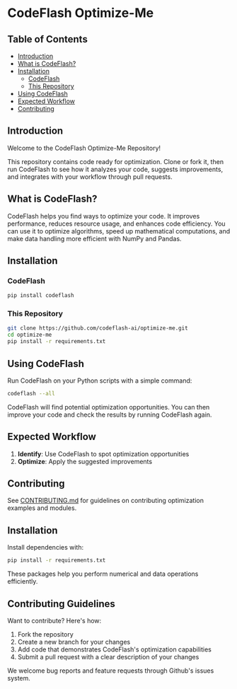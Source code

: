 # CodeFlash Optimize-Me 

## Table of Contents
- [Introduction](#introduction)
- [What is CodeFlash?](#what-is-codeflash)
- [Installation](#installation)
  - [CodeFlash](#codeflash)
  - [This Repository](#this-repository)
- [Using CodeFlash](#using-codeflash)
- [Expected Workflow](#expected-workflow)
- [Contributing](#contributing)

## Introduction

Welcome to the CodeFlash Optimize-Me Repository!

This repository contains code ready for optimization. Clone or fork it, then run CodeFlash to see how it analyzes your code, suggests improvements, and integrates with your workflow through pull requests.

## What is CodeFlash?

CodeFlash helps you find ways to optimize your code. It improves performance, reduces resource usage, and enhances code efficiency. You can use it to optimize algorithms, speed up mathematical computations, and make data handling more efficient with NumPy and Pandas.

## Installation

### CodeFlash

```bash
pip install codeflash
```

### This Repository

```bash
git clone https://github.com/codeflash-ai/optimize-me.git
cd optimize-me
pip install -r requirements.txt
```

## Using CodeFlash

Run CodeFlash on your Python scripts with a simple command:

```bash
codeflash --all
```

CodeFlash will find potential optimization opportunities. You can then improve your code and check the results by running CodeFlash again.

## Expected Workflow

1. **Identify**: Use CodeFlash to spot optimization opportunities
2. **Optimize**: Apply the suggested improvements

## Contributing

See [CONTRIBUTING.md](CONTRIBUTING.md) for guidelines on contributing optimization examples and modules.

## Installation

Install dependencies with:

```bash
pip install -r requirements.txt
```

These packages help you perform numerical and data operations efficiently.

## Contributing Guidelines

Want to contribute? Here's how:

1. Fork the repository
2. Create a new branch for your changes
3. Add code that demonstrates CodeFlash's optimization capabilities
4. Submit a pull request with a clear description of your changes

We welcome bug reports and feature requests through Github's issues system.